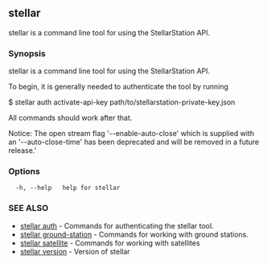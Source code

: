 ## stellar

stellar is a command line tool for using the StellarStation API.

### Synopsis

stellar is a command line tool for using the StellarStation API.

To begin, it is generally needed to authenticate the tool by running

$ stellar auth activate-api-key path/to/stellarstation-private-key.json

All commands should work after that.

Notice: The open stream flag '--enable-auto-close' which is supplied with an '--auto-close-time' has been deprecated and will be removed in a future release.'

### Options

```
  -h, --help   help for stellar
```

### SEE ALSO

* [stellar auth](stellar_auth.md)	 - Commands for authenticating the stellar tool.
* [stellar ground-station](stellar_ground-station.md)	 - Commands for working with ground stations.
* [stellar satellite](stellar_satellite.md)	 - Commands for working with satellites
* [stellar version](stellar_version.md)	 - Version of stellar

